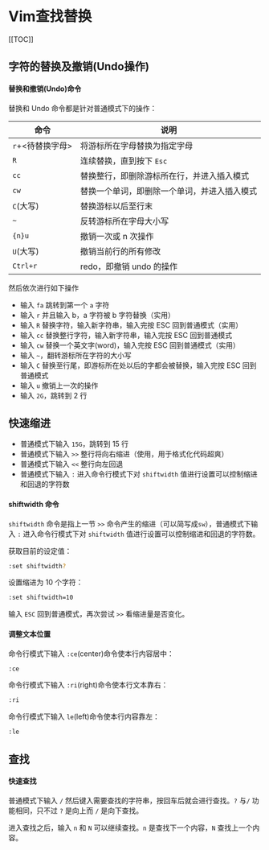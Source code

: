 # Vim查找替换
[[TOC]]

## 字符的替换及撤销(Undo操作)

#### 替换和撤销(Undo)命令

替换和 Undo 命令都是针对普通模式下的操作：

| 命令             | 说明                                         |
| ---------------- | -------------------------------------------- |
| `r`+<待替换字母> | 将游标所在字母替换为指定字母                 |
| `R`              | 连续替换，直到按下 `Esc`                     |
| `cc`             | 替换整行，即删除游标所在行，并进入插入模式   |
| `cw`             | 替换一个单词，即删除一个单词，并进入插入模式 |
| `C`(大写)        | 替换游标以后至行末                           |
| `~`              | 反转游标所在字母大小写                       |
| `{n}u`           | 撤销一次或 n 次操作                          |
| `U`(大写)        | 撤销当前行的所有修改                         |
| `Ctrl+r`         | redo，即撤销 undo 的操作                     |

然后依次进行如下操作

- 输入 `fa` 跳转到第一个 `a` 字符
- 输入 `r` 并且输入 b，a 字符被 b 字符替换（实用）
- 输入 `R` 替换字符，输入新字符串，输入完按 ESC 回到普通模式（实用）
- 输入 `cc` 替换整行字符，输入新字符串，输入完按 ESC 回到普通模式
- 输入 `cw` 替换一个英文字(word)，输入完按 ESC 回到普通模式（实用）
- 输入 `~`，翻转游标所在字符的大小写
- 输入 `C` 替换至行尾，即游标所在处以后的字都会被替换，输入完按 ESC 回到普通模式
- 输入 `u` 撤销上一次的操作
- 输入 `2G`，跳转到 2 行

## 快速缩进

- 普通模式下输入 `15G`，跳转到 15 行
- 普通模式下输入 `>>` 整行将向右缩进（使用，用于格式化代码超爽）
- 普通模式下输入 `<<` 整行向左回退
- 普通模式下输入 `:` 进入命令行模式下对 `shiftwidth` 值进行设置可以控制缩进和回退的字符数

#### shiftwidth 命令

`shiftwidth` 命令是指上一节 `>>` 命令产生的缩进（可以简写成`sw`），普通模式下输入 `:` 进入命令行模式下对 `shiftwidth` 值进行设置可以控制缩进和回退的字符数。

获取目前的设定值：

```bash
:set shiftwidth?
```

设置缩进为 10 个字符：

```bash
:set shiftwidth=10
```

输入 `ESC` 回到普通模式，再次尝试 `>>` 看缩进量是否变化。

#### 调整文本位置

命令行模式下输入 `:ce`(center)命令使本行内容居中：

```bash
:ce
```

命令行模式下输入 `:ri`(right)命令使本行文本靠右：

```bash
:ri
```

命令行模式下输入 `le`(left)命令使本行内容靠左：

```bash
:le
```

## 查找

#### 快速查找

普通模式下输入 `/` 然后键入需要查找的字符串，按回车后就会进行查找。`?` 与`/` 功能相同，只不过 `?` 是向上而 `/` 是向下查找。

进入查找之后，输入 `n` 和 `N` 可以继续查找。`n` 是查找下一个内容，`N` 查找上一个内容。

